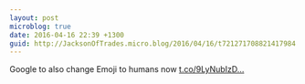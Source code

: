 ```yaml
---
layout: post
microblog: true
date: 2016-04-16 22:39 +1300
guid: http://JacksonOfTrades.micro.blog/2016/04/16/t721271708821417984.html
---
```

Google to also change Emoji to humans now [t.co/9LyNubIzD...](https://t.co/9LyNubIzDF)

